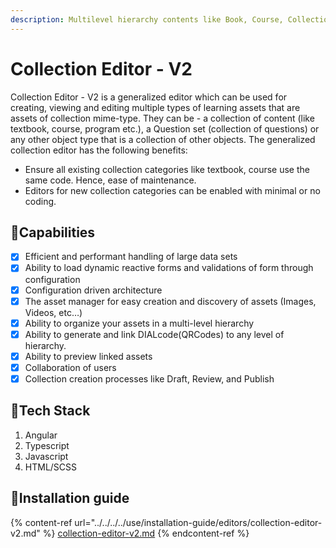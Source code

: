 ```yaml
---
description: Multilevel hierarchy contents like Book, Course, Collection, etc.
---
```


# Collection Editor - V2

Collection Editor - V2 is a generalized editor which can be used for creating, viewing and editing multiple types of learning assets that are assets of collection mime-type. They can be - a collection of content (like textbook, course, program etc.), a Question set (collection of questions) or any other object type that is a collection of other objects. The generalized collection editor has the following benefits:

* Ensure all existing collection categories like textbook, course use the same code. Hence, ease of maintenance.
* Editors for new collection categories can be enabled with minimal or no coding.

## :stars:Capabilities

* [x] Efficient and performant handling of large data sets
* [x] Ability to load dynamic reactive forms and validations of form through configuration
* [x] Configuration driven architecture
* [x] The asset manager for easy creation and discovery of assets (Images, Videos, etc…)
* [x] Ability to organize your assets in a multi-level hierarchy
* [x] Ability to generate and link DIALcode(QRCodes) to any level of hierarchy.
* [x] Ability to preview linked assets
* [x] Collaboration of users
* [x] Collection creation processes like Draft, Review, and Publish

## :stars:Tech Stack

1. Angular
2. Typescript
3. Javascript
4. HTML/SCSS

## :stars:Installation guide

{% content-ref url="../../../../use/installation-guide/editors/collection-editor-v2.md" %}
[collection-editor-v2.md](../../../../use/installation-guide/editors/collection-editor-v2.md)
{% endcontent-ref %}

